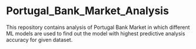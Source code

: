 # Portugal_Bank_Market_Analysis
This repository contains analysis of Portugal Bank Market in which different ML models are used to find out the model with highest predictive analysis accuracy for given dataset.

